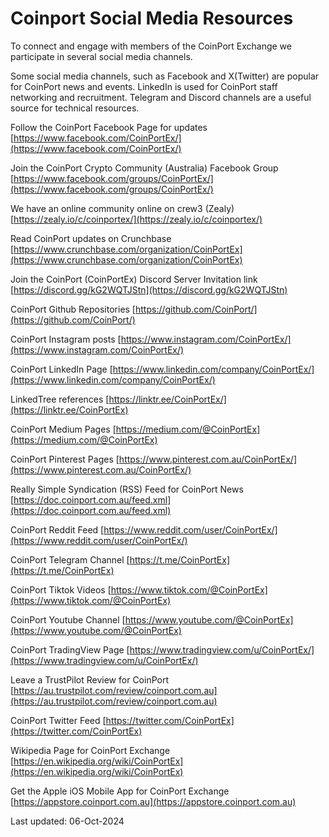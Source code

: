 # Coinport Social Media Resources
<base target="_blank">
To connect and engage with members of the CoinPort Exchange we participate in several social media channels.

Some social media channels, such as Facebook and X(Twitter) are popular for CoinPort news and events. LinkedIn is used for CoinPort staff networking and recruitment. Telegram and Discord channels are a useful source for technical resources.

Follow the CoinPort Facebook Page for updates [https://www.facebook.com/CoinPortEx/](https://www.facebook.com/CoinPortEx/)

Join the CoinPort Crypto Community (Australia) Facebook Group [https://www.facebook.com/groups/CoinPortEx/](https://www.facebook.com/groups/CoinPortEx/)

We have an online community online on crew3 (Zealy) [https://zealy.io/c/coinportex/](https://zealy.io/c/coinportex/)

Read CoinPort updates on Crunchbase [https://www.crunchbase.com/organization/CoinPortEx](https://www.crunchbase.com/organization/CoinPortEx)

Join the CoinPort (CoinPortEx) Discord Server Invitation link [https://discord.gg/kG2WQTJStn](https://discord.gg/kG2WQTJStn)

CoinPort Github Repositories [https://github.com/CoinPort/](https://github.com/CoinPort/)

CoinPort Instagram posts [https://www.instagram.com/CoinPortEx/](https://www.instagram.com/CoinPortEx/)

CoinPort LinkedIn Page [https://www.linkedin.com/company/CoinPortEx/](https://www.linkedin.com/company/CoinPortEx/)

LinkedTree references [https://linktr.ee/CoinPortEx/](https://linktr.ee/CoinPortEx)

CoinPort Medium Pages [https://medium.com/@CoinPortEx](https://medium.com/@CoinPortEx)

CoinPort Pinterest Pages [https://www.pinterest.com.au/CoinPortEx/](https://www.pinterest.com.au/CoinPortEx/)

Really Simple Syndication (RSS) Feed for CoinPort News [https://doc.coinport.com.au/feed.xml](https://doc.coinport.com.au/feed.xml)

CoinPort Reddit Feed [https://www.reddit.com/user/CoinPortEx/](https://www.reddit.com/user/CoinPortEx/)

CoinPort Telegram Channel [https://t.me/CoinPortEx](https://t.me/CoinPortEx)

CoinPort Tiktok Videos [https://www.tiktok.com/@CoinPortEx](https://www.tiktok.com/@CoinPortEx)

CoinPort Youtube Channel [https://www.youtube.com/@CoinPortEx](https://www.youtube.com/@CoinPortEx)

CoinPort TradingView Page [https://www.tradingview.com/u/CoinPortEx/](https://www.tradingview.com/u/CoinPortEx/)

Leave a TrustPilot Review for CoinPort [https://au.trustpilot.com/review/coinport.com.au](https://au.trustpilot.com/review/coinport.com.au)

CoinPort Twitter Feed [https://twitter.com/CoinPortEx](https://twitter.com/CoinPortEx)

Wikipedia Page for CoinPort Exchange [https://en.wikipedia.org/wiki/CoinPortEx](https://en.wikipedia.org/wiki/CoinPortEx)

Get the Apple iOS Mobile App for CoinPort Exchange [https://appstore.coinport.com.au](https://appstore.coinport.com.au)

Last updated: 06-Oct-2024
